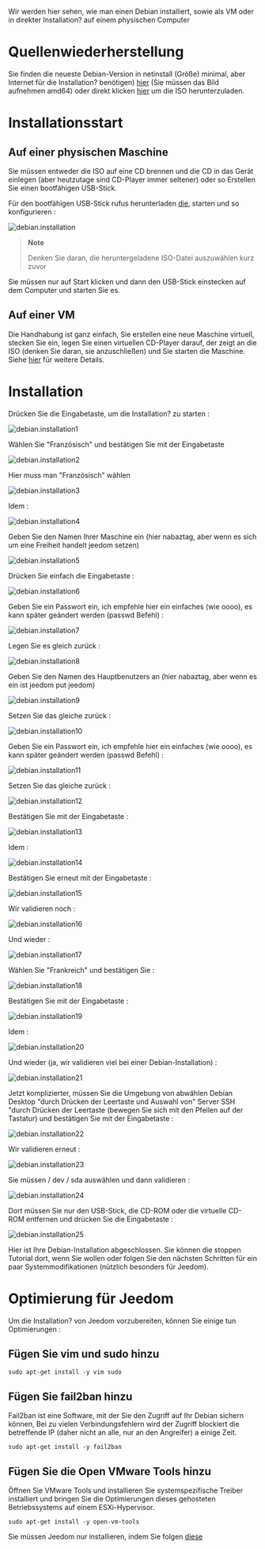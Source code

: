 Wir werden hier sehen, wie man einen Debian installiert, sowie
als VM oder in direkter Installation? auf einem physischen Computer

Quellenwiederherstellung 
========================

Sie finden die neueste Debian-Version in netinstall (Größe)
minimal, aber Internet für die Installation? benötigen)
[hier](https://www.debian.org/CD/netinst) (Sie müssen das Bild aufnehmen
amd64) oder direkt klicken
[hier](http://cdimage.debian.org/debian-cd/9.1.0/amd64/iso-cd/debian-9.1.0-amd64-netinst.iso)
um die ISO herunterzuladen.

Installationsstart 
===========================

Auf einer physischen Maschine 
------------------------

Sie müssen entweder die ISO auf eine CD brennen und die CD in das Gerät einlegen
(aber heutzutage sind CD-Player immer seltener) oder so
Erstellen Sie einen bootfähigen USB-Stick.

Für den bootfähigen USB-Stick rufus herunterladen
[die](http://rufus.akeo.ie/downloads/rufus-2.9.exe), starten und
so konfigurieren :

![debian.installation](images/debian.installation.PNG)

> **Note**
>
> Denken Sie daran, die heruntergeladene ISO-Datei auszuwählen
> kurz zuvor

Sie müssen nur auf Start klicken und dann den USB-Stick einstecken
auf dem Computer und starten Sie es.

Auf einer VM 
----------

Die Handhabung ist ganz einfach, Sie erstellen eine neue Maschine
virtuell, stecken Sie ein, legen Sie einen virtuellen CD-Player darauf, der zeigt
an die ISO (denken Sie daran, sie anzuschließen) und Sie starten die Maschine. Siehe
[hier](https://doc.jeedom.com/de_DE/howto/doc-howto-vmware.creer_une_vm.html)
für weitere Details.

Installation 
============

Drücken Sie die Eingabetaste, um die Installation? zu starten :

![debian.installation1](images/debian.installation1.PNG)

Wählen Sie "Französisch" und bestätigen Sie mit der Eingabetaste

![debian.installation2](images/debian.installation2.PNG)

Hier muss man "Französisch" wählen

![debian.installation3](images/debian.installation3.PNG)

Idem :

![debian.installation4](images/debian.installation4.PNG)

Geben Sie den Namen Ihrer Maschine ein (hier nabaztag, aber wenn es sich um eine Freiheit handelt
jeedom setzen)

![debian.installation5](images/debian.installation5.PNG)

Drücken Sie einfach die Eingabetaste :

![debian.installation6](images/debian.installation6.PNG)

Geben Sie ein Passwort ein, ich empfehle hier ein einfaches (wie oooo),
es kann später geändert werden (passwd Befehl) :

![debian.installation7](images/debian.installation7.PNG)

Legen Sie es gleich zurück :

![debian.installation8](images/debian.installation8.PNG)

Geben Sie den Namen des Hauptbenutzers an (hier nabaztag, aber wenn es ein ist
jeedom put jeedom)

![debian.installation9](images/debian.installation9.PNG)

Setzen Sie das gleiche zurück :

![debian.installation10](images/debian.installation10.PNG)

Geben Sie ein Passwort ein, ich empfehle hier ein einfaches (wie oooo),
es kann später geändert werden (passwd Befehl) :

![debian.installation11](images/debian.installation11.PNG)

Setzen Sie das gleiche zurück :

![debian.installation12](images/debian.installation12.PNG)

Bestätigen Sie mit der Eingabetaste :

![debian.installation13](images/debian.installation13.PNG)

Idem :

![debian.installation14](images/debian.installation14.PNG)

Bestätigen Sie erneut mit der Eingabetaste :

![debian.installation15](images/debian.installation15.PNG)

Wir validieren noch :

![debian.installation16](images/debian.installation16.PNG)

Und wieder :

![debian.installation17](images/debian.installation17.PNG)

Wählen Sie "Frankreich" und bestätigen Sie :

![debian.installation18](images/debian.installation18.PNG)

Bestätigen Sie mit der Eingabetaste :

![debian.installation19](images/debian.installation19.PNG)

Idem :

![debian.installation20](images/debian.installation20.PNG)

Und wieder (ja, wir validieren viel bei einer Debian-Installation) :

![debian.installation21](images/debian.installation21.PNG)

Jetzt komplizierter, müssen Sie die Umgebung von abwählen
Debian Desktop "durch Drücken der Leertaste und Auswahl von" Server
SSH "durch Drücken der Leertaste (bewegen Sie sich mit den Pfeilen auf der
Tastatur) und bestätigen Sie mit der Eingabetaste :

![debian.installation22](images/debian.installation22.PNG)

Wir validieren erneut :

![debian.installation23](images/debian.installation23.PNG)

Sie müssen / dev / sda auswählen und dann validieren :

![debian.installation24](images/debian.installation24.PNG)

Dort müssen Sie nur den USB-Stick, die CD-ROM oder die virtuelle CD-ROM entfernen
und drücken Sie die Eingabetaste :

![debian.installation25](images/debian.installation25.PNG)

Hier ist Ihre Debian-Installation abgeschlossen. Sie können die stoppen
Tutorial dort, wenn Sie wollen oder folgen Sie den nächsten Schritten für ein paar
Systemmodifikationen (nützlich besonders für Jeedom).

Optimierung für Jeedom 
========================

Um die Installation? von Jeedom vorzubereiten, können Sie einige tun
Optimierungen :

Fügen Sie vim und sudo hinzu 
-------------------

    sudo apt-get install -y vim sudo

Fügen Sie fail2ban hinzu 
----------------

Fail2ban ist eine Software, mit der Sie den Zugriff auf Ihr Debian sichern können,
Bei zu vielen Verbindungsfehlern wird der Zugriff blockiert
die betreffende IP (daher nicht an alle, nur an den Angreifer) a
einige Zeit.

    sudo apt-get install -y fail2ban

Fügen Sie die Open VMware Tools hinzu 
-----------------------------

Öffnen Sie VMware Tools und installieren Sie systemspezifische Treiber
installiert und bringen Sie die Optimierungen dieses gehosteten Betriebssystems
auf einem ESXi-Hypervisor.

    sudo apt-get install -y open-vm-tools

Sie müssen Jeedom nur installieren, indem Sie folgen
[diese](https://doc.jeedom.com/de_DE/installation/index#tocAnchor-1-27)
